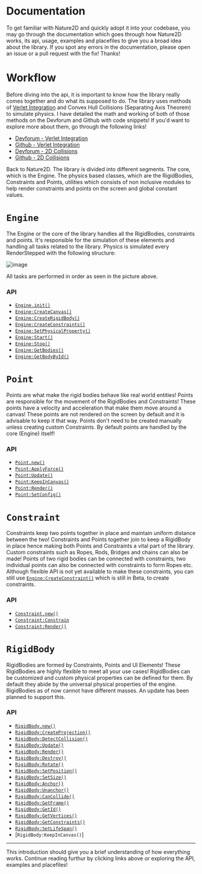 # Documentation

To get familiar with Nature2D and quickly adopt it into your codebase, you may go through the documentation which goes through how Nature2D works, its api, usage, examples and placefiles to give you a broad idea about the library. If you spot any errors in the documentation, please open an issue or a pull request with the fix! Thanks!

# Workflow

Before diving into the api, it is important to know how the library really comes together and do what its supposed to do. The library uses methods of [Verlet Integration](https://en.wikipedia.org/wiki/Verlet_integration) and Convex Hull Collisions (Separating Axis Theorem) to simulate physics. I have detailed the math and working of both of those methods on the Devforum and Github with code snippets! If you'd want to explore more about them, go through the following links!
* [Devforum - Verlet Integration](https://devforum.roblox.com/t/the-beauty-of-verlet-integration-2d-ragdolls/1467651/)
* [Github - Verlet Integration](https://github.com/jaipack17/write-ups/tree/main/Verlet%20Integration)
* [Devforum - 2D Collisions](https://devforum.roblox.com/t/detecting-and-responding-to-2d-collisions-fundamentals-techniques/1484368)
* [Github - 2D Collisions](https://github.com/jaipack17/write-ups/tree/main/2D%20Collisions)

Back to Nature2D. The library is divided into different segments. The core, which is the Engine. The physics based classes, which are the RigidBodies, Constraints and Points, utilities which consists of non inclusive modules to help render constraints and points on the screen and global constant values.

# `Engine`

The Engine or the core of the library handles all the RigidBodies, constraints and points. It's responsible for the simulation of these elements and handling all tasks related to the library. Physics is simulated every RenderStepped with the following structure:

![image](https://user-images.githubusercontent.com/74130881/136814983-b97705c5-2efe-4611-81db-30704b127b33.png)

All tasks are performed in order as seen in the picture above.

### API
* [`Engine.init()`]()
* [`Engine:CreateCanvas()`]()
* [`Engine:CreateRigidBody()`]()
* [`Engine:CreateConstraints()`]()
* [`Engine:SetPhysicalProperty()`]()
* [`Engine:Start()`]()
* [`Engine:Stop()`]()
* [`Engine:GetBodies()`]()
* [`Engine:GetBodyById()`]()

# `Point`

Points are what make the rigid bodies behave like real world entities! Points are responsible for the movement of the RigidBodies and Constraints! These points have a velocity and acceleration that make them move around a canvas! These points are not rendered on the screen by default and it is advisable to keep it that way. Points don't need to be created manually unless creating custom Constraints. By default points are handled by the core (Engine) itself!

### API

* [`Point.new()`]()
* [`Point:ApplyForce()`]()
* [`Point:Update()`]()
* [`Point:KeepInCanvas()`]()
* [`Point:Render()`]()
* [`Point:SetConfig()`]()

# `Constraint`

Constraints keep two points together in place and maintain uniform distance between the two! Constraints and Points together join to keep a RigidBody in place hence making both Points and Constraints a vital part of the library. Custom constraints such as Ropes, Rods, Bridges and chains can also be made! Points of two rigid bodies can be connected with constraints, two individual points can also be connected with constraints to form Ropes etc. Although flexible API is not yet available to make these constraints, you can still use [`Engine:CreateConstraint()`]() which is still in Beta, to create constraints.

### API

* [`Constraint.new()`]()
* [`Constraint:Constrain`]()
* [`Constraint:Render()`]()

# `RigidBody`

RigidBodies are formed by Constraints, Points and UI Elements! These RigidBodies are highly flexible to meet all your use cases! RigidBodies can be customized and custom physical properties can be defined for them. By default they abide by the universal physical properties of the engine. RigidBodies as of now cannot have different masses. An update has been planned to support this.

### API

* [`RigidBody.new()`]()
* [`RigidBody:CreateProjection()`]()
* [`RigidBody:DetectCollision()`]()
* [`RigidBody:Update()`]()
* [`RigidBody:Render()`]()
* [`RigidBody:Destroy()`]()
* [`RigidBody:Rotate()`]()
* [`RigidBody:SetPosition()`]()
* [`RigidBody:SetSize()`]()
* [`RigidBody:Anchor()`]()
* [`RigidBody:Unanchor()`]()
* [`RigidBody:CanCollide()`]()
* [`RigidBody:GetFrame()`]()
* [`RigidBody:GetId()`]()
* [`RigidBody:GetVertices()`]()
* [`RigidBody:GetConstraints()`]()
* [`RigidBody:SetLifeSpan()`]()
* [`RigidBody:KeepInCanvas()`]

<hr/>

This introduction should give you a brief understanding of how everything works. Continue reading furthur by clicking links above or exploring the API, examples and placefiles!
